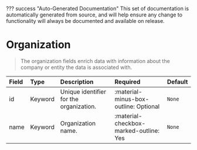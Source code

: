??? success "Auto-Generated Documentation"
    This set of documentation is automatically generated from source, and will help ensure any change to functionality will always be documented and available on release.

# Organization

> The organization fields enrich data with information about the company or entity the data is associated with.

| Field | Type | Description | Required | Default |
| :--- | :--- | :--- | :--- | :--- |
| id | Keyword | Unique identifier for the organization. | :material-minus-box-outline: Optional | `None` |
| name | Keyword | Organization name. | :material-checkbox-marked-outline: Yes | `None` |